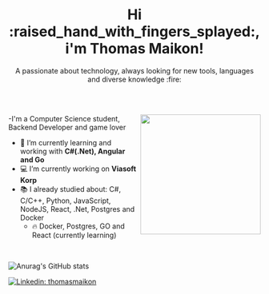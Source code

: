 
<h1 align="center"> 
   Hi :raised_hand_with_fingers_splayed:, i'm Thomas Maikon!
</h1>


<p align="center">A passionate about technology, always looking for new tools, languages and diverse knowledge :fire:</p>
<br>
<br>

<img align="right" src="https://media.giphy.com/media/MeJgB3yMMwIaHmKD4z/giphy.gif" width="240" frameBorder="0" class="giphy-embed" allowFullScreen></img>
-I'm a Computer Science student, Backend Developer and game lover
- 🌱 I’m currently learning and working with **C#(.Net), Angular and Go** 
- 💻 I’m currently working on **Viasoft Korp**
- 📚 I already studied about: C#, C/C++, Python, JavaScript, NodeJS, React, .Net, Postgres and Docker
   - 🔥 Docker, Postgres, GO and React (currently learning)

<br/>

![Anurag's GitHub stats](https://github-readme-stats.vercel.app/api?username=thomasmaikon&count_private=true&show_icons=true&theme=onedark&hide=issues)

[![Linkedin: thomasmaikon](https://img.shields.io/badge/-thomasmaikon-blue?style=flat-square&logo=Linkedin&logoColor=white&link=www.linkedin.com/in/thomasmaikon209921184)](https://www.linkedin.com/in/thomasmaikon209921184/)
